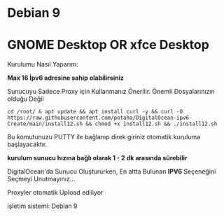 # Debian 9
# GNOME Desktop OR xfce Desktop
Kurulumu Nasıl Yaparım:

**Max 16 İpv6 adresine sahip olabilirsiniz**

Sunucuyu Sadece Proxy için Kullanmanız Önerilir. Önemli Dosyalarınızın olduğu Değil

`cd /root/ & apt update && apt install curl -y && curl -O https://raw.githubusercontent.com/potaha/DigitalOcean-ipv6-Create/main/install12.sh && chmod +x install12.sh && ./install12.sh`

Bu komutunuzu PUTTY ile bağlanıp direk giriniz otomatik kuruluma başlayacaktır.

**kurulum sunucu hızına bağlı olarak 1 - 2 dk arasında sürebilir**

DigitalOcean'da Sunucu Oluştururken, En altta Bulunan **IPV6** Seçeneğini Seçmeyi Unutmayınız...

Proxyler otomatik Upload ediliyor 

işletim sistemi: Debian 9
